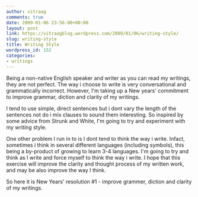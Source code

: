 ```yaml
---
author: vitraag
comments: true
date: 2009-01-06 23:56:00+00:00
layout: post
link: https://vitraagblog.wordpress.com/2009/01/06/writing-style/
slug: writing-style
title: Writing Style
wordpress_id: 152
categories:
- writings
---
```


Being a non-native English speaker and writer as you can read my writings, they are not perfect. The way i choose to write is very conversational and grammatically incorrect. However, I'm taking up a New years' commitment to improve grammar, diction and clarity of my writings.   
  
I tend to use simple, direct sentences but i dont vary the length of the sentences not do i mix clauses to sound them interesting. So inspired by some advice from Strunk and White, I'm going to try and experiment with my writing style.   
  
One other problem I run in to is I dont tend to think the way i write. Infact, sometimes i think in several different languages (including symbols), this being a by-product of growing to learn 3-4 languages. I'm going to try and think as I write and force myself to think the way i write. I hope that this exercise will improve the clarity and thought process of my written work, and may be also improve the way I think.  
  
So here it is New Years' resolution #1 - improve grammer, diction and clarity of my writings.
